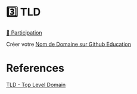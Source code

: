 # :three: TLD 

[:tada: Participation](Participation.md)

Créer votre [Nom de Domaine sur Github Education](https://education.github.com/pack?sort=popularity&tag=Domains)

# References

[TLD - Top Level Domain](https://en.wikipedia.org/wiki/Top-level_domain)








